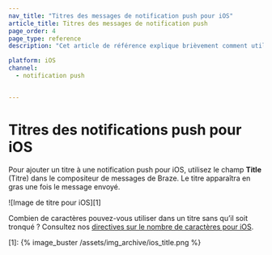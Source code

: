 ```yaml
---
nav_title: "Titres des messages de notification push pour iOS"
article_title: Titres des messages de notification push
page_order: 4
page_type: reference
description: "Cet article de référence explique brièvement comment utiliser, configurer et mettre en œuvre les titres des messages de notification push pour iOS."

platform: iOS
channel:
  - notification push


---
```


# Titres des notifications push pour iOS

Pour ajouter un titre à une notification push pour iOS, utilisez le champ **Title** (Titre) dans le compositeur de messages de Braze. Le titre apparaîtra en gras une fois le message envoyé.

![Image de titre pour iOS][1]

Combien de caractères pouvez-vous utiliser dans un titre sans qu’il soit tronqué ? Consultez nos [directives sur le nombre de caractères pour iOS]({{site.baseurl}}/user_guide/message_building_by_channel/push/ios/rich_notifications/#character-count).


[1]: {% image_buster /assets/img_archive/ios_title.png %}
